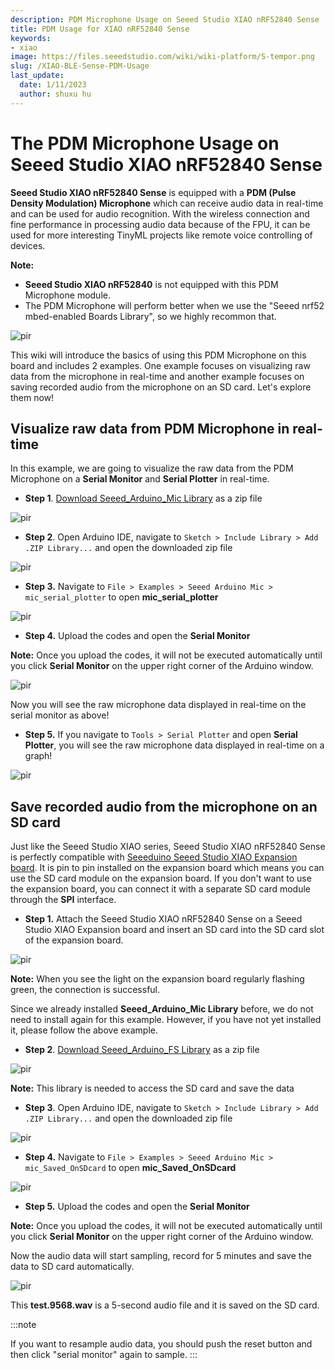 ```yaml
---
description: PDM Microphone Usage on Seeed Studio XIAO nRF52840 Sense
title: PDM Usage for XIAO nRF52840 Sense
keywords:
- xiao
image: https://files.seeedstudio.com/wiki/wiki-platform/S-tempor.png
slug: /XIAO-BLE-Sense-PDM-Usage
last_update:
  date: 1/11/2023
  author: shuxu hu
---
```


# The PDM Microphone Usage on Seeed Studio XIAO nRF52840 Sense

**Seeed Studio XIAO nRF52840 Sense** is equipped with a **PDM (Pulse Density Modulation) Microphone** which can receive audio data in real-time and can be used for audio recognition. With the wireless connection and fine performance in processing audio data because of the FPU, it can be used for more interesting TinyML projects like remote voice controlling of devices.

**Note:**

- **Seeed Studio XIAO nRF52840** is not equipped with this PDM Microphone module.
- The PDM Microphone will perform better when we use the "Seeed nrf52 mbed-enabled Boards Library", so we highly recommon that.

<p style={{textAlign: 'center'}}><img src="https://files.seeedstudio.com/wiki/XIAO-BLE/XIAO_nRF52840_new7.png" alt="pir" width={600} height="auto" /></p>

This wiki will introduce the basics of using this PDM Microphone on this board and includes 2 examples. One example focuses on visualizing raw data from the microphone in real-time and another example focuses on saving recorded audio from the microphone on an SD card. Let's explore them now!

## Visualize raw data from PDM Microphone in real-time

In this example, we are going to visualize the raw data from the PDM Microphone on a **Serial Monitor** and **Serial Plotter** in real-time.

- **Step 1**. [Download Seeed_Arduino_Mic Library](https://github.com/Seeed-Studio/Seeed_Arduino_Mic) as a zip file

<p style={{textAlign: 'center'}}><img src="https://files.seeedstudio.com/wiki/XIAO-BLE/PDM-zip.png" alt="pir" width={1000} height="auto" /></p>

- **Step 2**. Open Arduino IDE, navigate to `Sketch > Include Library > Add .ZIP Library...` and open the downloaded zip file

<p style={{textAlign: 'center'}}><img src="https://files.seeedstudio.com/wiki/XIAO-BLE/add-zip.png" alt="pir" width={600} height="auto" /></p>

- **Step 3.** Navigate to `File > Examples > Seeed Arduino Mic > mic_serial_plotter` to open **mic_serial_plotter**

<p style={{textAlign: 'center'}}><img src="https://files.seeedstudio.com/wiki/XIAO-BLE/PDM-install.png" alt="pir" width={550} height="auto" /></p>

- **Step 4.** Upload the codes and open the **Serial Monitor**

**Note:** Once you upload the codes, it will not be executed automatically until you click **Serial Monitor** on the upper right corner of the Arduino window.

<p style={{textAlign: 'center'}}><img src="https://files.seeedstudio.com/wiki/XIAO-BLE/PDM-output-serial.png" alt="pir" width={550} height="auto" /></p>

Now you will see the raw microphone data displayed in real-time on the serial monitor as above!

- **Step 5.** If you navigate to `Tools > Serial Plotter` and open **Serial Plotter**, you will see the raw microphone data displayed in real-time on a graph!

<p style={{textAlign: 'center'}}><img src="https://files.seeedstudio.com/wiki/XIAO-BLE/PDM-output-graph.png" alt="pir" width={700} height="auto" /></p>

## Save recorded audio from the microphone on an SD card

Just like the Seeed Studio XIAO series, Seeed Studio XIAO nRF52840 Sense is perfectly compatible with [Seeeduino Seeed Studio XIAO Expansion board](https://www.seeedstudio.com/Seeeduino-XIAO-Expansion-board-p-4746.html). It is pin to pin installed on the expansion board which means you can use the SD card module on the expansion board. If you don't want to use the expansion board, you can connect it with a separate SD card module through the **SPI** interface.

- **Step 1.** Attach the Seeed Studio XIAO nRF52840 Sense on a Seeed Studio XIAO Expansion board and insert an SD card into the SD card slot of the expansion board.

<p style={{textAlign: 'center'}}><img src="https://files.seeedstudio.com/wiki/XIAO-BLE/SD-connect.png" alt="pir" width={500} height="auto" /></p>

**Note:** When you see the light on the expansion board regularly flashing green, the connection is successful.

Since we already installed **Seeed_Arduino_Mic Library** before, we do not need to install again for this example. However, if you have not yet installed it, please follow the above example.

- **Step 2**. [Download Seeed_Arduino_FS Library](https://github.com/Seeed-Studio/Seeed_Arduino_FS) as a zip file

<p style={{textAlign: 'center'}}><img src="https://files.seeedstudio.com/wiki/XIAO-BLE/arduino-fs-zip.png" alt="pir" width={1000} height="auto" /></p>

**Note:** This library is needed to access the SD card and save the data

- **Step 3**. Open Arduino IDE, navigate to `Sketch > Include Library > Add .ZIP Library...` and open the downloaded zip file

<p style={{textAlign: 'center'}}><img src="https://files.seeedstudio.com/wiki/XIAO-BLE/add-zip.png" alt="pir" width={600} height="auto" /></p>

- **Step 4.** Navigate to `File > Examples > Seeed Arduino Mic > mic_Saved_OnSDcard` to open **mic_Saved_OnSDcard**

<p style={{textAlign: 'center'}}><img src="https://files.seeedstudio.com/wiki/XIAO-BLE/PDM-sd-install.jpg" alt="pir" width={550} height="auto" /></p>

- **Step 5.** Upload the codes and open the **Serial Monitor**

**Note:** Once you upload the codes, it will not be executed automatically until you click **Serial Monitor** on the upper right corner of the Arduino window.

Now the audio data will start sampling, record for 5 minutes and save the data to SD card automatically.

<p style={{textAlign: 'center'}}><img src="https://files.seeedstudio.com/wiki/XIAO-BLE/PDMsavecodeoncard.png" alt="pir" width={800} height="auto" /></p>

This **test.9568.wav** is a 5-second audio file and it is saved on the SD card.

:::note

If you want to resample audio data, you should push the reset button and then click "serial monitor" again to sample.
:::
